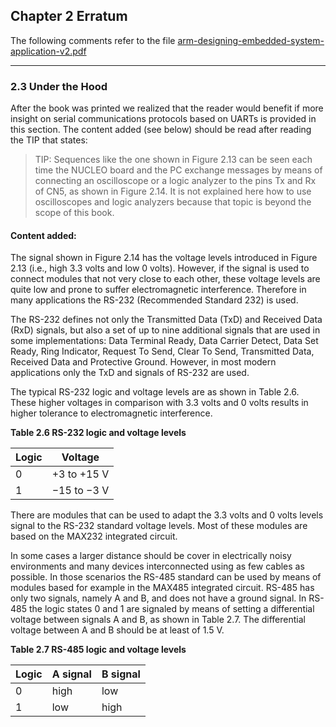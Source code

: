 ## Chapter 2 Erratum

The following comments refer to the file [arm-designing-embedded-system-application-v2.pdf](https://armkeil.blob.core.windows.net/developer/Files/pdf/ebook/arm-designing-embedded-system-application-v2.pdf)

---

### 2.3 Under the Hood 

After the book was printed we realized that the reader would benefit if more insight on serial communications protocols based on UARTs is provided in this section.
The content added (see below) should be read after reading the TIP that states:

> TIP: Sequences like the one shown in Figure 2.13 can be seen each time the NUCLEO board and the PC exchange messages by means of connecting an oscilloscope or a logic analyzer to the pins Tx and Rx of CN5, as shown in Figure 2.14. It is not explained here how to use oscilloscopes and logic analyzers because that topic is beyond the scope of this book.

#### Content added:

The signal shown in Figure 2.14 has the voltage levels introduced in Figure 2.13 (i.e., high 3.3 volts and low 0 volts). However, if the signal is used to connect modules that not very close to each other, these voltage levels are quite low and prone to suffer electromagnetic interference. Therefore in many applications the RS-232 (Recommended Standard 232) is used. 

The RS-232 defines not only the Transmitted Data (TxD) and Received Data (RxD) signals, but also a set of up to nine additional signals that are used in some implementations: Data Terminal Ready, Data Carrier Detect, Data Set Ready, Ring Indicator, Request To Send, Clear To Send, Transmitted Data, Received Data and Protective Ground. However, in most modern applications only the TxD and signals of RS-232 are used.

The typical RS-232 logic and voltage levels are as shown in Table 2.6. These higher voltages in comparison with 3.3 volts and 0 volts results in higher tolerance to electromagnetic interference.

**Table 2.6 RS-232 logic and voltage levels**

| Logic |   Voltage   |
| ----- | ----------- |
|   0   | +3 to +15 V |
|   1   | −15 to −3 V |

There are modules that can be used to adapt the 3.3 volts and 0 volts levels signal to the RS-232 standard voltage levels. Most of these modules are based on the MAX232 integrated circuit.

In some cases a larger distance should be cover in electrically noisy environments and many devices interconnected using as few cables as possible. In those scenarios the RS-485 standard can be used by means of modules based for example in the MAX485 integrated circuit. RS-485 has only two signals, namely A and B, and does not have a ground signal. In RS-485 the logic states 0 and 1 are signaled by means of setting a differential voltage between signals A and B, as shown in Table 2.7. The differential voltage between A and B should be at least of 1.5 V.

**Table 2.7 RS-485 logic and voltage levels**

| Logic | A signal | B signal |
| ----- | -------- | -------- |
|   0   |   high   |   low    |
|   1   |   low    |   high   |
